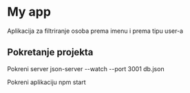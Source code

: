 # My app

Aplikacija za filtriranje osoba prema imenu i prema tipu user-a

## Pokretanje projekta

Pokreni server json-server --watch --port 3001  db.json

Pokreni aplikaciju npm start


